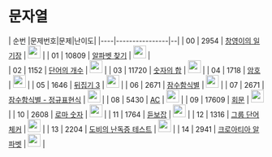 # 문자열

| 순번 |문제번호|문제|난이도|
|----|----------------|--|
| 00 | 2954 | [창영이의 일기장](https://github.com/HSungHee/BaekJoon/blob/main/String/Main_B1_2954.java) | <img height="25px" width="25px" src="https://static.solved.ac/tier_small/5.svg"/> |
| 01 | 10809 | [알파벳 찾기](https://github.com/HSungHee/BaekJoon/blob/main/String/Main_B2_10809.java) | <img height="25px" width="25px" src="https://static.solved.ac/tier_small/4.svg"/> |  
| 02 | 1152 | [단어의 개수](https://github.com/HSungHee/BaekJoon/blob/main/String/Main_B2_1152.java) | <img height="25px" width="25px" src="https://static.solved.ac/tier_small/4.svg"/> |
| 03 | 11720 | [숫자의 합](https://github.com/HSungHee/BaekJoon/blob/main/String/Main_B2_11720.java) | <img height="25px" width="25px" src="https://static.solved.ac/tier_small/4.svg"/> |
| 04 | 1718 | [암호](https://github.com/HSungHee/BaekJoon/blob/main/String/Main_B2_1718.java) | <img height="25px" width="25px" src="https://static.solved.ac/tier_small/4.svg"/> |
| 05 | 1646 | [뒤집기 3](https://github.com/HSungHee/BaekJoon/blob/main/String/Main_G5_1464.java) | <img height="25px" width="25px" src="https://static.solved.ac/tier_small/12.svg"/> |
| 06 | 2671 | [잠수함식별](https://github.com/HSungHee/BaekJoon/blob/main/String/Main_G5_2671.java) | <img height="25px" width="25px" src="https://static.solved.ac/tier_small/12.svg"/> |
| 07 | 2671 | [잠수함식별 - 정규표현식](https://github.com/HSungHee/BaekJoon/blob/main/String/Main_G5_2671_%EC%A0%95%EA%B7%9C%ED%91%9C%ED%98%84%EC%8B%9D.java) | <img height="25px" width="25px" src="https://static.solved.ac/tier_small/12.svg"/> |
| 08 | 5430 | [AC](https://github.com/HSungHee/BaekJoon/blob/main/String/Main_G5_5430.java) | <img height="25px" width="25px" src="https://static.solved.ac/tier_small/12.svg"/> |
| 09 | 17609 | [회문](https://github.com/HSungHee/BaekJoon/blob/main/String/Main_S1_17609.java) | <img height="25px" width="25px" src="https://static.solved.ac/tier_small/10.svg"/> |
| 10 | 2608 | [로마 숫자](https://github.com/HSungHee/BaekJoon/blob/main/String/Main_S1_2608.java) | <img height="25px" width="25px" src="https://static.solved.ac/tier_small/10.svg"/> |
| 11 | 1764 | [듣보잡](https://github.com/HSungHee/BaekJoon/blob/main/String/Main_S4_1764.java) | <img height="25px" width="25px" src="https://static.solved.ac/tier_small/7.svg"/> |
| 12 | 1316 | [그룹 단어 체커](https://github.com/HSungHee/BaekJoon/blob/main/String/Main_S5_1316.java) | <img height="25px" width="25px" src="https://static.solved.ac/tier_small/6.svg"/> |
| 13 | 2204 | [도비의 난독증 테스트](https://github.com/HSungHee/BaekJoon/blob/main/String/Main_S5_2204.java) | <img height="25px" width="25px" src="https://static.solved.ac/tier_small/6.svg"/> |
| 14 | 2941 | [크로아티아 알파벳](https://github.com/HSungHee/BaekJoon/blob/main/String/Main_S5_2941.java) | <img height="25px" width="25px" src="https://static.solved.ac/tier_small/6.svg"/> |
